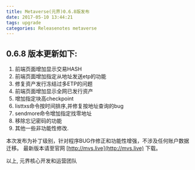 ```yaml
---
title: Metaverse(元界)0.6.8版发布
date: 2017-05-10 13:44:21
tags: upgrade
categories: Releasenotes metaverse
---
```


0.6.8 版本更新如下: 
-------------
1. 前端页面增加显示交易HASH
9. 前端页面增加指定从地址发送etp的功能
2. 修复资产发行冻结过多ETP的问题
3. 前端页面增加显示全网已发行资产
6. 增加指定块高checkpoint
7. listtxs命令按时间排序,并修复按地址查询的bug
8. sendmore命令增加指定找零地址
10. 移除忘记密码的功能
11. 其他一些非功能性修改.


本次发布为补丁级别，针对程序BUG作修正和功能性增强，不涉及任何账户数据迁移。
最新版本请至官网 [http://mvs.live](http://mvs.live) 下载。


以上,
元界核心开发和运营团队
